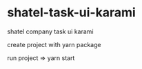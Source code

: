 # shatel-task-ui-karami
shatel company task ui karami

create project with yarn package

run project => yarn start
